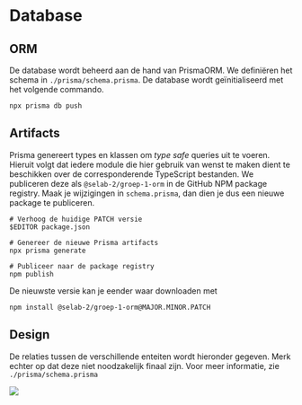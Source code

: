 # Database

## ORM

De database wordt beheerd aan de hand van PrismaORM. We definiëren het schema in `./prisma/schema.prisma`. De database wordt geïnitialiseerd met het volgende commando.

```shell
npx prisma db push
```

## Artifacts

Prisma genereert types en klassen om *type safe* queries uit te voeren. Hieruit volgt dat iedere module die hier gebruik van wenst te maken dient te beschikken over de corresponderende TypeScript bestanden. We publiceren deze als `@selab-2/groep-1-orm` in de GitHub NPM package registry. Maak je wijzigingen in `schema.prisma`, dan dien je dus een nieuwe package te publiceren.

```shell
# Verhoog de huidige PATCH versie
$EDITOR package.json

# Genereer de nieuwe Prisma artifacts
npx prisma generate

# Publiceer naar de package registry
npm publish
```

De nieuwste versie kan je eender waar downloaden met

```shell
npm install @selab-2/groep-1-orm@MAJOR.MINOR.PATCH
```

## Design

De relaties tussen de verschillende enteiten wordt hieronder gegeven. Merk echter op dat deze niet noodzakelijk finaal zijn. Voor meer informatie, zie `./prisma/schema.prisma`

![](../orm/Logisch_ontwerp.png)
